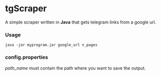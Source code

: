 # tgScraper

A simple scraper written in **Java** that gets telegram links from a google url.

### Usage
    java -jar myprogram.jar google_url n_pages

### config.properties

*path_name* must contain the path where you want to save the output.
